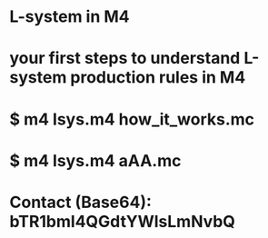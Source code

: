 # L-system in M4
#
# your first steps to understand L-system production rules in M4
# $ m4 lsys.m4 how_it_works.mc
# $ m4 lsys.m4 aAA.mc
#
# Contact (Base64): bTR1bml4QGdtYWlsLmNvbQ
